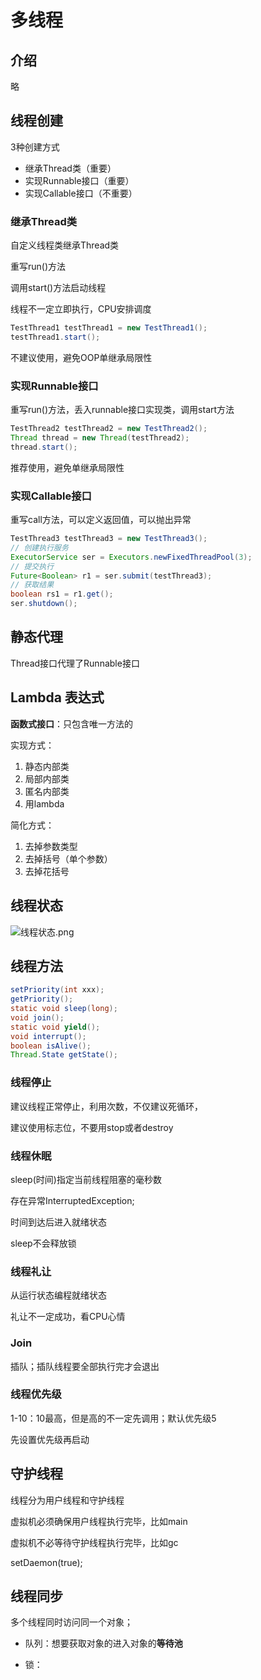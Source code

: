 # 多线程

## 介绍

略

## 线程创建

3种创建方式

- 继承Thread类（重要）
- 实现Runnable接口（重要）
- 实现Callable接口（不重要）

### 继承Thread类

自定义线程类继承Thread类

重写run()方法

调用start()方法启动线程

线程不一定立即执行，CPU安排调度

```java
TestThread1 testThread1 = new TestThread1();
testThread1.start();
```

不建议使用，避免OOP单继承局限性

### 实现Runnable接口

重写run()方法，丢入runnable接口实现类，调用start方法

```java
TestThread2 testThread2 = new TestThread2();
Thread thread = new Thread(testThread2);
thread.start();
```

推荐使用，避免单继承局限性

### 实现Callable接口

重写call方法，可以定义返回值，可以抛出异常

```java
TestThread3 testThread3 = new TestThread3();
// 创建执行服务
ExecutorService ser = Executors.newFixedThreadPool(3);
// 提交执行
Future<Boolean> r1 = ser.submit(testThread3);
// 获取结果
boolean rs1 = r1.get();
ser.shutdown();
```

## 静态代理

Thread接口代理了Runnable接口

## Lambda 表达式

**函数式接口**：只包含唯一方法的

实现方式：

1. 静态内部类
2. 局部内部类
3. 匿名内部类
4. 用lambda

简化方式：

1. 去掉参数类型
2. 去掉括号（单个参数）
3. 去掉花括号

## 线程状态

![线程状态.png](https://i.loli.net/2020/09/26/BT4DEVtQmJkXwNS.png)

## 线程方法

```java
setPriority(int xxx);
getPriority();
static void sleep(long);
void join();
static void yield();
void interrupt();
boolean isAlive();
Thread.State getState();
```

### 线程停止

建议线程正常停止，利用次数，不仅建议死循环，

建议使用标志位，不要用stop或者destroy

### 线程休眠

sleep(时间)指定当前线程阻塞的毫秒数

存在异常InterruptedException;

时间到达后进入就绪状态

sleep不会释放锁

### 线程礼让

从运行状态编程就绪状态

礼让不一定成功，看CPU心情

### Join

插队；插队线程要全部执行完才会退出

### 线程优先级

1-10：10最高，但是高的不一定先调用；默认优先级5

先设置优先级再启动

## 守护线程

线程分为用户线程和守护线程

虚拟机必须确保用户线程执行完毕，比如main

虚拟机不必等待守护线程执行完毕，比如gc

 setDaemon(true);

## 线程同步

多个线程同时访问同一个对象；

- 队列：想要获取对象的进入对象的**等待池**

- 锁：


